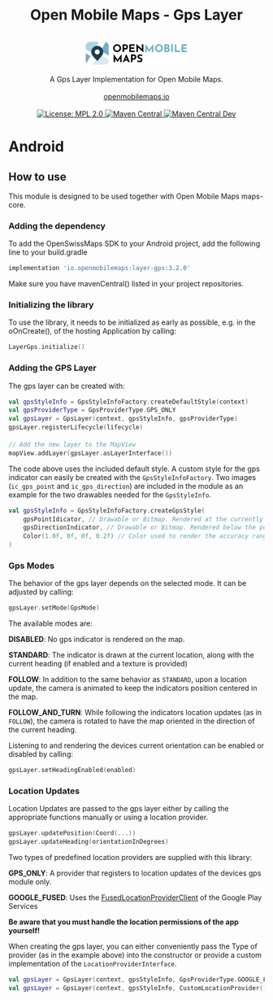 <h1 align="center">Open Mobile Maps - Gps Layer</h1>
<br />
<div align="center">
  <img width="200" height="45" src="../logo.svg" />
  <br />
  <br />
  A Gps Layer Implementation for Open Mobile Maps.
  <br />
  <br />
  <a href="https://openmobilemaps.io/">openmobilemaps.io</a>
</div>
<br />

<div align="center">
    <!-- License -->
    <a href="https://github.com/openmobilemaps/layer-gps/blob/master/LICENSE">
      <img alt="License: MPL 2.0" src="https://img.shields.io/badge/License-MPL%202.0-brightgreen.svg">
    </a>
    <a href="https://search.maven.org/search?q=g:%22io.openmobilemaps%22%20AND%20a:%22layer-gps%22">
      <img alt="Maven Central" src="https://img.shields.io/maven-central/v/io.openmobilemaps/layer-gps.svg?label=Maven%20Central">
    </a>
    <a href="https://search.maven.org/search?q=g:%22io.openmobilemaps%22%20AND%20a:%22layer-gps-dev%22">
      <img alt="Maven Central Dev" src="https://img.shields.io/maven-central/v/io.openmobilemaps/layer-gps-dev.svg?label=Maven%20Central">
    </a>
</div>


<h1>Android</h1>

## How to use

This module is designed to be used together with Open Mobile Maps maps-core.

### Adding the dependency

To add the OpenSwissMaps SDK to your Android project, add the following line to your build.gradle

```groovy
implementation 'io.openmobilemaps:layer-gps:3.2.0'
```

Make sure you have mavenCentral() listed in your project repositories. 

### Initializing the library

To use the library, it needs to be initialized as early as possible, e.g. in the oOnCreate(), of the hosting Application by calling:
```kotlin
LayerGps.initialize()
```

### Adding the GPS Layer

The gps layer can be created with:

```kotlin
val gpsStyleInfo = GpsStyleInfoFactory.createDefaultStyle(context)
val gpsProviderType = GpsProviderType.GPS_ONLY
val gpsLayer = GpsLayer(context, gpsStyleInfo, gpsProviderType)
gpsLayer.registerLifecycle(lifecycle)

// Add the new layer to the MapView
mapView.addLayer(gpsLayer.asLayerInterface())
```

The code above uses the included default style. A custom style for the gps indicator can easily be created with the `GpsStyleInfoFactory`.
Two images (`ic_gps_point` and `ic_gps_direction`) are included in the module as an example for the two drawables needed for the `GpsStyleInfo`.

```kotlin
val gpsStyleInfo = GpsStyleInfoFactory.createGpsStyle(
    gpsPointIdicator, // Drawable or Bitmap. Rendered at the currently provided location
    gpsDirectionIndicator, // Drawable or Bitmap. Rendered below the point indicator, indicating the device orientation
    Color(1.0f, 0f, 0f, 0.2f) // Color used to render the accuracy range of the currently provided location
)
```

### Gps Modes

The behavior of the gps layer depends on the selected mode. It can be adjusted by calling:
```kotlin
gpsLayer.setMode(GpsMode)
```

The available modes are:

**DISABLED**: No gps indicator is rendered on the map.

**STANDARD**: The indicator is drawn  at the current location, along with the current heading (if enabled and a texture is provided)

**FOLLOW**: In addition to the same behavior as `STANDARD`, upon a location update, the camera is animated to keep the indicators position centered in the map.

**FOLLOW_AND_TURN**: While following the indicators location updates (as in `FOLLOW`), the camera is rotated to have the map oriented in the direction of the current heading.

Listening to and rendering the devices current orientation can be enabled or disabled by calling:
```kotlin
gpsLayer.setHeadingEnabled(enabled)
```

### Location Updates

Location Updates are passed to the gps layer either by calling the appropriate functions manually or using a location provider.

```kotlin
gpsLayer.updatePosition(Coord(...))
gpsLayer.updateHeading(orientationInDegrees)
```

Two types of predefined location providers are supplied with this library:

**GPS_ONLY**: A provider that registers to location updates of the devices gps module only.

**GOOGLE_FUSED**: Uses the [FusedLocationProviderClient](https://developers.google.com/android/reference/com/google/android/gms/location/FusedLocationProviderClient.html) of the Google Play Services

**Be aware that you must handle the location permissions of the app yourself!**

When creating the gps layer, you can either conveniently pass the Type of provider (as in the example above) into the constructor or provide a custom implementation of the `LocationProviderInterface`.

```kotlin
val gpsLayer = GpsLayer(context, gpsStyleInfo, GpsProviderType.GOOGLE_FUSED) // use a supplied provider
val gpsLayer = GpsLayer(context, gpsStyleInfo, CustomLocationProvider()) // use a custom implementation of the LocationProviderInterface
```

